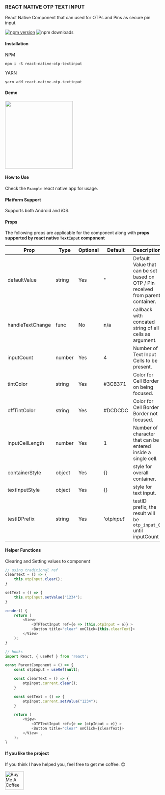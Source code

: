 ### REACT NATIVE OTP TEXT INPUT

React Native Component that can used for OTPs and Pins as secure pin input.

[![npm version](https://badge.fury.io/js/react-native-otp-textinput.svg)](https://badge.fury.io/js/react-native-otp-textinput)
![npm downloads](https://img.shields.io/npm/dw/react-native-otp-textinput.svg)

#### Installation

NPM
```
npm i -S react-native-otp-textinput
```
YARN
```
yarn add react-native-otp-textinput
```

#### Demo

<img src="ScreenShots/demo.gif" width="220px"><br>

#### How to Use

Check the `Example` react native app for usage.

#### Platform Support

Supports both Android and iOS.

#### Props

The following props are applicable for the component along with **props supported by react native `TextInput` component**

| Prop             | Type   | Optional | Default      | Description                                                                      |
| ---------------- | ------ | -------- | ------------ | -------------------------------------------------------------------------------- |
| defaultValue     | string | Yes      | ''           | Default Value that can be set based on OTP / Pin received from parent container. |
| handleTextChange | func   | No       | n/a          | callback with concated string of all cells as argument.                          |
| inputCount       | number | Yes      | 4            | Number of Text Input Cells to be present.                                        |
| tintColor        | string | Yes      | #3CB371      | Color for Cell Border on being focused.                                          |
| offTintColor     | string | Yes      | #DCDCDC      | Color for Cell Border Border not focused.                                        |
| inputCellLength  | number | Yes      | 1            | Number of character that can be entered inside a single cell.                    |
| containerStyle   | object | Yes      | {}           | style for overall container.                                                     |
| textInputStyle   | object | Yes      | {}           | style for text input.                                                            |
| testIDPrefix     | string | Yes      | 'otp*input*' | testID prefix, the result will be `otp_input_0` until inputCount                 |

#### Helper Functions

Clearing and Setting values to component

```javascript
// using traditional ref
clearText = () => {
    this.otpInput.clear();
}

setText = () => {
    this.otpInput.setValue("1234");
}

render() {
    return (
        <View>
            <OTPTextInput ref={e => (this.otpInput = e)} >
            <Button title="clear" onClick={this.clearText}>
        </View>
    );
}
```

```javascript
// hooks
import React, { useRef } from 'react';

const ParentComponent = () => {
    const otpInput = useRef(null);

    const clearText = () => {
        otpInput.current.clear();
    }

    const setText = () => {
        otpInput.current.setValue("1234");
    }

    return (
        <View>
            <OTPTextInput ref={e => (otpInput = e)} >
            <Button title="clear" onClick={clearText}>
        </View> ̰
    );
}
```

#### If you like the project

If you think I have helped you, feel free to get me coffee. 😊

<a href="https://www.buymeacoffee.com/naveenvignesh" target="_blank"><img src="https://cdn.buymeacoffee.com/buttons/v2/default-blue.png" alt="Buy Me A Coffee" height="60" ></a>
